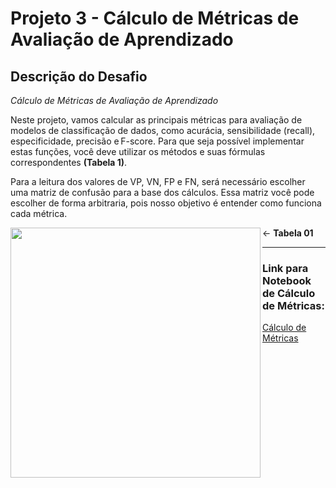 # Projeto 3 - Cálculo de Métricas de Avaliação de Aprendizado

## Descrição do Desafio

_Cálculo de Métricas de Avaliação de Aprendizado_

Neste projeto, vamos calcular as principais métricas para avaliação de modelos de classificação de dados, como acurácia, sensibilidade (recall), especificidade, precisão e F-score. Para que seja possível implementar estas funções, você deve utilizar os métodos e suas fórmulas correspondentes **(Tabela 1)**. 

Para a leitura dos valores de VP, VN, FP e FN, será necessário escolher uma matriz de confusão para a base dos cálculos. Essa matriz você pode escolher de forma arbitraria, pois nosso objetivo é entender como funciona cada métrica.  

<picture> <img align="left" src="https://user-images.githubusercontent.com/116984176/230651104-6647396d-eb6c-41ae-b845-5c3e9f035881.png" width = 400px></picture>
 <- **Tabela 01**
_____________________________________________________________________________________________________________________________________________________________________

### Link para Notebook de Cálculo de Métricas:

[Cálculo de Métricas](https://github.com/IsraelEvangelista/MachineLearning_DIO/blob/main/Projeto%203%20-%20C%C3%A1lculo%20de%20M%C3%A9tricas/Confusion_Matrix.ipynb)

